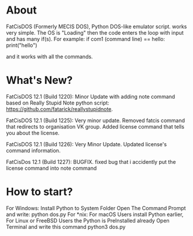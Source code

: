 # About
FatCisDOS (Formerly MECIS DOS), Python DOS-like emulator script. works very simple. The OS is "Loading" then the code enters the loop with input and has many if(s). For example: 
if com1 (command line) == hello:
  print("hello")

and it works with all the commands.

# What's New?
FatCisDOS 12.1 (Build 1220): Minor Update with adding note command based on Really Stupid Note python script: https://github.com/fatarick/reallystupidnote.

FatCisDOS 12.1 (Build 1225): Very minor update. Removed fatcis command that redirects to organisation VK group. Added license command that tells you about the license.

FatCisDOS 12.1 (Build 1226): Very Minor Update. Updated license's command information.

FatCisDos 12.1 (Build 1227): BUGFIX. fixed bug that i accidently put the license command into note command
# How to start?
For Windows:
Install Python to System Folder
Open The Command Prompt and write:
python dos.py
For *nix:
For macOS Users install Python earlier, For Linux or FreeBSD Users the Python is PreInstalled already
Open Terminal and write this command
python3 dos.py
